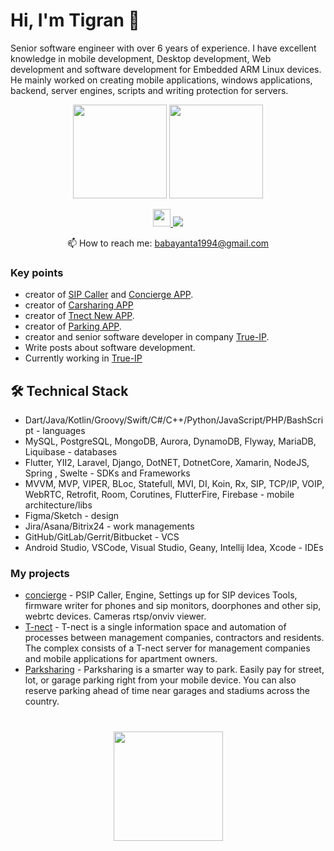 # Hi, I'm Tigran 👋
Senior software engineer with over 6 years of experience. 
I have excellent knowledge in mobile development, Desktop development, Web development and software development for Embedded ARM Linux devices.
He mainly worked on creating mobile applications, windows applications, backend, server engines, scripts and writing protection for servers.

<p align='center'>
   <a href="https://github-readme-stats.vercel.app/api?username=babayanta1994&show_icons=true&count_private=true&include_all_commits=true"><img
           height=150
           src="https://github-readme-stats.vercel.app/api?username=babayanta1994&show_icons=true&count_private=true&include_all_commits=true"/></a>
   <a href="https://github.com/babayanta1994/github-readme-stats"><img height=150
                                                                  src="https://github-readme-stats.vercel.app/api/top-langs/?username=babayanta1994&layout=compact"/></a>
</p>

<p align='center'>
   <a href="https://hh.ru/resume/d36a00beff082ae4890039ed1f76544f523535">
       <img src="https://encrypted-tbn0.gstatic.com/images?q=tbn:ANd9GcQc5JEMX_cW9Yf_lk0NiBJPLclaY4KHAexnhQ&usqp=CAU" height=28/>
   </a>
  
   <a href="https://t.me/babayan_tigran">
       <img src="https://img.shields.io/badge/Telegram-2CA5E0?style=for-the-badge&logo=telegram&logoColor=white"/>
   </a>
<p align='center'>
   📫 How to reach me: <a href='mailto:babayanta1994@gmail.com'>babayanta1994@gmail.com</a>
</p>


### Key points
*   creator of [SIP Caller](https://github.com/babayanta1994/Caller-Mobile-Android-64bits) and [Concierge APP](https://github.com/babayanta1994/concierge).
*   creator of [Carsharing APP](https://github.com/babayanta1994/car_owner) 
*   creator of [Tnect New APP](https://github.com/babayanta1994/tnect_flutter).
*   creator of [Parking APP](https://github.com/babayanta1994/parking).
*   creator and senior software developer in company [True-IP](http://true-ip.eu/). 
*   Write posts about software development.
*   Currently working in [True-IP](http://true-ip.ru/)

## 🛠 Technical Stack
*   Dart/Java/Kotlin/Groovy/Swift/C#/C++/Python/JavaScript/PHP/BashScript - languages
*   MySQL, PostgreSQL, MongoDB, Aurora, DynamoDB, Flyway, MariaDB, Liquibase - databases
*   Flutter, YII2, Laravel, Django, DotNET, DotnetCore, Xamarin, NodeJS, Spring , Swelte - SDKs and Frameworks
*   MVVM, MVP, VIPER, BLoc, Statefull, MVI, DI, Koin, Rx, SIP, TCP/IP, VOIP, WebRTC, Retrofit, Room, Corutines, FlutterFire, Firebase - mobile architecture/libs
*   Figma/Sketch - design
*   Jira/Asana/Bitrix24 - work managements
*   GitHub/GitLab/Gerrit/Bitbucket - VCS
*   Android Studio, VSCode, Visual Studio, Geany, Intellij Idea, Xcode - IDEs


### My projects

*   [concierge](https://github.com/babayanta1994/concierge) - PSIP Caller, Engine, Settings up for SIP devices Tools, firmware writer for phones and sip monitors, doorphones and other sip, webrtc devices. Cameras rtsp/onviv viewer.
*   [T-nect](https://github.com/babayanta1994/Caller-Mobile-Android-64bits) - T-nect is a single information space and automation of processes between management companies, contractors and residents. The complex consists of a T-nect server for management companies and mobile applications for apartment owners.
*   [Parksharing](https://github.com/babayanta1994/parking) - Parksharing is a smarter way to park. Easily pay for street, lot, or garage parking right from your mobile device. You can also reserve parking ahead of time near garages and stadiums across the country.

<div align="center" style="margin: 40px 0">
   <a href="https://github.com/babayanta1994/github-profile-views-counter">
       <img width="175px" src="https://komarev.com/ghpvc/?username=romankh3&color=DE002D">
   </a>
</div>
